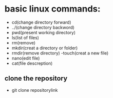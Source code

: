 # basic linux commands:
- cd(change directory forward)
- ../(change directory backword)
- pwd(present working directory)
- ls(list of files)
- rm(remove)
- mkdir(creat a directory or folder)
- rmdir(remove directory)
-touch(creat a new file)
- nano(edit file)
- cat(file descreption)
## clone the repository
- git clone repositorylink
